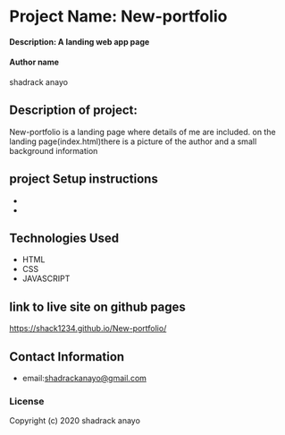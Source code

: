 # Project Name: New-portfolio
#### Description: A landing web app page
#### Author name
shadrack anayo
## Description of project:
New-portfolio is a landing page where details of me are included. on the landing page(index.html)there is a picture of the author and a small background information
## project Setup instructions
* 
* 
## Technologies Used
* HTML
* CSS
* JAVASCRIPT
## link to live site on github pages
https://shack1234.github.io/New-portfolio/

## Contact Information
* email:shadrackanayo@gmail.com

### License

Copyright (c) 2020 shadrack anayo
